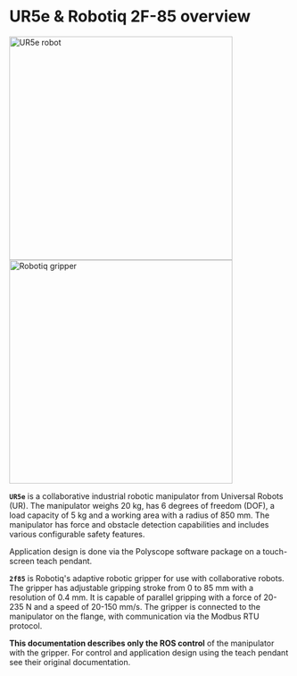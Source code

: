 # UR5e & Robotiq 2F-85 overview

 <div class="row">
  <div class="column">
   <img src="../img/ur5e.png" alt="UR5e robot" width="400"/>
  </div>
  <div class="column">
    <img src="../img/2f85.png" alt="Robotiq gripper" width="400"/>
  </div>
</div> 

**`UR5e`** is a collaborative industrial robotic manipulator from Universal Robots (UR). The manipulator weighs 20 kg, has 6 degrees of freedom (DOF), a load capacity of 5 kg and a working area with a radius of 850 mm. The manipulator has force and obstacle detection capabilities and includes various configurable safety features. 

Application design is done via the Polyscope software package on a touch-screen teach pendant.  

**`2f85`** is Robotiq's adaptive robotic gripper for use with collaborative robots. The gripper has adjustable gripping stroke from 0 to 85 mm with a resolution of 0.4 mm. It is capable of parallel gripping with a force of 20-235 N and a speed of 20-150 mm/s. The gripper is connected to the manipulator on the flange, with communication via the Modbus RTU protocol.

**This documentation describes only the ROS control** of the manipulator with the gripper. For control and application design using the teach pendant see their original documentation.